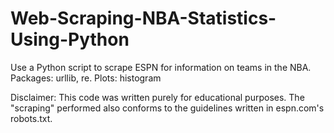 # Web-Scraping-NBA-Statistics-Using-Python
Use a Python script to scrape ESPN for information on teams in the NBA. Packages: urllib, re. Plots: histogram

Disclaimer: This code was written purely for educational purposes. The "scraping" performed also conforms to the guidelines written in espn.com's robots.txt.
